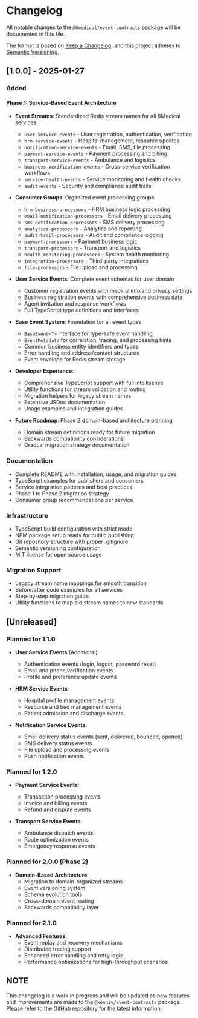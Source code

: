 # Changelog

All notable changes to the `@8medical/event-contracts` package will be documented in this file.

The format is based on [Keep a Changelog](https://keepachangelog.com/en/1.0.0/),
and this project adheres to [Semantic Versioning](https://semver.org/spec/v2.0.0.html).

## [1.0.0] - 2025-01-27

### Added

#### Phase 1: Service-Based Event Architecture

- **Event Streams**: Standardized Redis stream names for all 8Medical services
  - `user-service-events` - User registration, authentication, verification
  - `hrm-service-events` - Hospital management, resource updates
  - `notification-service-events` - Email, SMS, file processing
  - `payment-service-events` - Payment processing and billing
  - `transport-service-events` - Ambulance and logistics
  - `business-verification-events` - Cross-service verification workflows
  - `service-health-events` - Service monitoring and health checks
  - `audit-events` - Security and compliance audit trails

- **Consumer Groups**: Organized event processing groups
  - `hrm-business-processors` - HRM business logic processing
  - `email-notification-processors` - Email delivery processing
  - `sms-notification-processors` - SMS delivery processing
  - `analytics-processors` - Analytics and reporting
  - `audit-trail-processors` - Audit and compliance logging
  - `payment-processors` - Payment business logic
  - `transport-processors` - Transport and logistics
  - `health-monitoring-processors` - System health monitoring
  - `integration-processors` - Third-party integrations
  - `file-processors` - File upload and processing

- **User Service Events**: Complete event schemas for user domain
  - Customer registration events with medical info and privacy settings
  - Business registration events with comprehensive business data
  - Agent invitation and response workflows
  - Full TypeScript type definitions and interfaces

- **Base Event System**: Foundation for all event types
  - `BaseEvent<T>` interface for type-safe event handling
  - `EventMetadata` for correlation, tracing, and processing hints
  - Common business entity identifiers and types
  - Error handling and address/contact structures
  - Event envelope for Redis stream storage

- **Developer Experience**:
  - Comprehensive TypeScript support with full intellisense
  - Utility functions for stream validation and routing
  - Migration helpers for legacy stream names
  - Extensive JSDoc documentation
  - Usage examples and integration guides

- **Future Roadmap**: Phase 2 domain-based architecture planning
  - Domain stream definitions ready for future migration
  - Backwards compatibility considerations
  - Gradual migration strategy documentation

### Documentation

- Complete README with installation, usage, and migration guides
- TypeScript examples for publishers and consumers
- Service integration patterns and best practices
- Phase 1 to Phase 2 migration strategy
- Consumer group recommendations per service

### Infrastructure

- TypeScript build configuration with strict mode
- NPM package setup ready for public publishing
- Git repository structure with proper .gitignore
- Semantic versioning configuration
- MIT license for open source usage

### Migration Support

- Legacy stream name mappings for smooth transition
- Before/after code examples for all services
- Step-by-step migration guide
- Utility functions to map old stream names to new standards

## [Unreleased]

### Planned for 1.1.0

- **User Service Events** (Additional):
  - Authentication events (login, logout, password reset)
  - Email and phone verification events
  - Profile and preference update events

- **HRM Service Events**:
  - Hospital profile management events
  - Resource and bed management events
  - Patient admission and discharge events

- **Notification Service Events**:
  - Email delivery status events (sent, delivered, bounced, opened)
  - SMS delivery status events
  - File upload and processing events
  - Push notification events

### Planned for 1.2.0

- **Payment Service Events**:
  - Transaction processing events
  - Invoice and billing events
  - Refund and dispute events

- **Transport Service Events**:
  - Ambulance dispatch events
  - Route optimization events
  - Emergency response events

### Planned for 2.0.0 (Phase 2)

- **Domain-Based Architecture**:
  - Migration to domain-organized streams
  - Event versioning system
  - Schema evolution tools
  - Cross-domain event routing
  - Backwards compatibility layer

### Planned for 2.1.0

- **Advanced Features**:
  - Event replay and recovery mechanisms
  - Distributed tracing support
  - Enhanced error handling and retry logic
  - Performance optimizations for high-throughput scenarios

## NOTE

This changelog is a work in progress and will be updated as new features and improvements are made to the `@kenniy/event-contracts` package. Please refer to the GitHub repository for the latest information.
